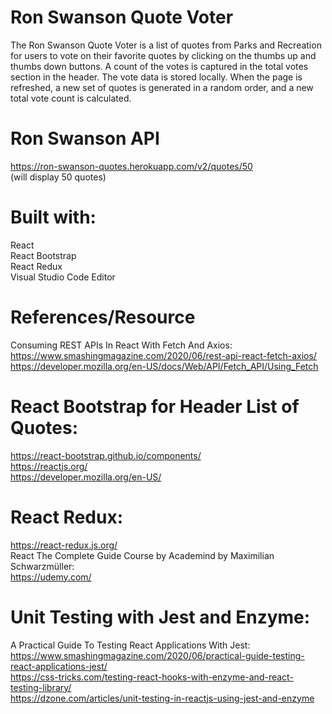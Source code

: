 # Ron Swanson Quote Voter<br>

The Ron Swanson Quote Voter is a list of quotes from Parks and Recreation for users to vote on their favorite quotes by clicking on the thumbs up and thumbs down buttons. A count of the votes is captured in the total votes section in the header. The vote data is stored locally. When the page is refreshed, a new set of quotes is generated in a random order, and a new total vote count is calculated. 

# Ron Swanson API<br>

https://ron-swanson-quotes.herokuapp.com/v2/quotes/50<br>
(will display 50 quotes)

# Built with:<br>
React<br>
React Bootstrap<br>
React Redux<br>
Visual Studio Code Editor
 
# References/Resource

Consuming REST APIs In React With Fetch And Axios:<br>
https://www.smashingmagazine.com/2020/06/rest-api-react-fetch-axios/<br>
https://developer.mozilla.org/en-US/docs/Web/API/Fetch_API/Using_Fetch<br>

# React Bootstrap for Header List of Quotes:

https://react-bootstrap.github.io/components/<br>
https://reactjs.org/<br>
https://developer.mozilla.org/en-US/<br>

# React Redux:
https://react-redux.js.org/<br>
React The Complete Guide Course by Academind by Maximilian Schwarzmüller:<br>
https://udemy.com/


# Unit Testing with Jest and Enzyme:

A Practical Guide To Testing React Applications With Jest:<br>
https://www.smashingmagazine.com/2020/06/practical-guide-testing-react-applications-jest/<br>
https://css-tricks.com/testing-react-hooks-with-enzyme-and-react-testing-library/<br>
https://dzone.com/articles/unit-testing-in-reactjs-using-jest-and-enzyme<br>




